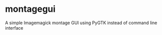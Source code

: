 montagegui
==========

A simple Imagemagick montage GUI using PyGTK instead of command line interface